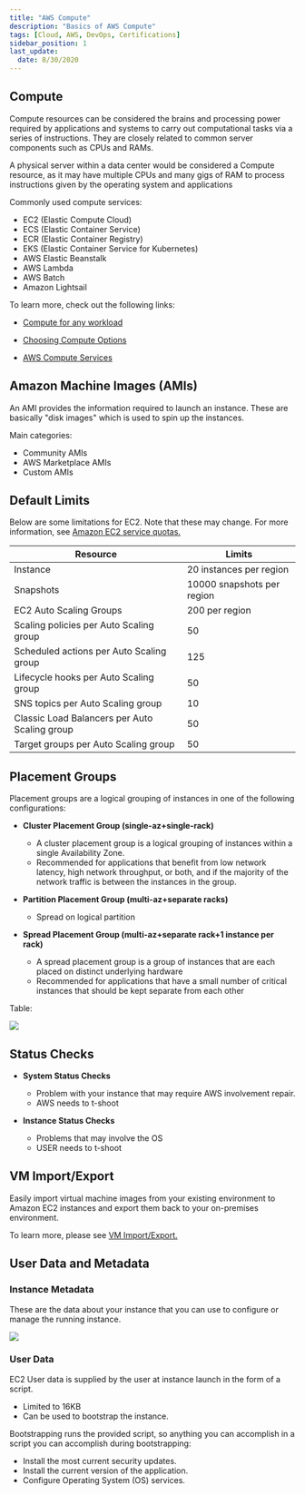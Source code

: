 ```yaml
---
title: "AWS Compute"
description: "Basics of AWS Compute"
tags: [Cloud, AWS, DevOps, Certifications]
sidebar_position: 1
last_update:
  date: 8/30/2020
---
```



## Compute 

Compute resources can be considered the brains and processing power required by applications and systems to carry out computational tasks via a series of instructions. They are closely related to common server components such as CPUs and RAMs. 

A physical server within a data center would be considered a Compute resource, as it may have multiple CPUs and many gigs of RAM to process instructions given by the operating system and applications

Commonly used compute services:

- EC2 (Elastic Compute Cloud)
- ECS (Elastic Container Service)
- ECR (Elastic Container Registry)
- EKS (Elastic Container Service for Kubernetes)
- AWS Elastic Beanstalk
- AWS Lambda
- AWS Batch
- Amazon Lightsail

To learn more, check out the following links:

- [Compute for any workload](https://aws.amazon.com/products/compute/)

- [Choosing Compute Options](https://aws.amazon.com/startups/start-building/how-to-choose-compute-option/)

- [AWS Compute Services](https://docs.aws.amazon.com/whitepapers/latest/aws-overview/compute-services.html)


  


## Amazon Machine Images (AMIs)

An AMI provides the information required to launch an instance. These are basically "disk images" which is used to spin up the instances.

Main categories:

- Community AMIs
- AWS Marketplace AMIs
- Custom AMIs


## Default Limits 

Below are some limitations for EC2. Note that these may change. 
For more information, see [Amazon EC2 service quotas.](https://docs.aws.amazon.com/AWSEC2/latest/UserGuide/ec2-resource-limits.html)

Resource | Limits |
---------|----------|
Instance | 20 instances per region |
Snapshots | 10000 snapshots per region |
EC2 Auto Scaling Groups | 200 per region |
Scaling policies per Auto Scaling group | 50 |
Scheduled actions per Auto Scaling group | 125 |
Lifecycle hooks per Auto Scaling group | 50 |
SNS topics per Auto Scaling group | 10 
Classic Load Balancers per Auto Scaling group | 50 |
Target groups per Auto Scaling group | 50 |

  


## Placement Groups 

Placement groups are a logical grouping of instances in one of the following configurations:

- **Cluster Placement Group (single-az+single-rack)**

    - A cluster placement group is a logical grouping of instances within a single Availability Zone. 
    - Recommended for applications that benefit from low network latency, high network throughput, or both, and if the majority of the network traffic is between the instances in the group.

- **Partition Placement Group (multi-az+separate racks)**

    - Spread on logical partition 

- **Spread Placement Group (multi-az+separate rack+1 instance per rack)**

    - A spread placement group is a group of instances that are each placed on distinct underlying hardware  
    - Recommended for applications that have a small number of critical instances that should be kept separate from each other

Table:

![](/img/docs/aws-pg.png)

  


## Status Checks 

- **System Status Checks**
    - Problem with your instance that may require AWS involvement repair.
    - AWS needs to t-shoot

- **Instance Status Checks**
    - Problems that may involve the OS
    - USER needs to t-shoot

## VM Import/Export 

Easily import virtual machine images from your existing environment to Amazon EC2 instances and export them back to your on-premises environment.

To learn more, please see [VM Import/Export.](https://aws.amazon.com/ec2/vm-import/)

## User Data and Metadata 

### Instance Metadata 

These are the data about your instance that you can use to configure or manage the running instance. 

![](/img/docs/aws-ec2-instance-metadata.png)

### User Data

EC2 User data is supplied by the user at instance launch in the form of a script.

- Limited to 16KB 
- Can be used to bootstrap the instance.

Bootstrapping runs the provided script, so anything you can accomplish in a script you can accomplish during bootstrapping:

- Install the most current security updates.
- Install the current version of the application.
- Configure Operating System (OS) services.

  


